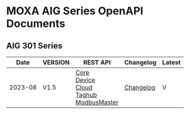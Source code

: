 # MOXA AIG Series OpenAPI Documents

## AIG 301 Series
| Date | VERSION | REST API  | Changelog | Latest |
|  ----  | ----  | ----  | ----  | ----  |
| 2023-08| V1.5 | [Core](https://TPE-TIGER.github.io/AIG301/V1.5/core/#)<br />[Device](https://TPE-TIGER.github.io/AIG301/V1.5/device/#)<br />[Cloud](https://TPE-TIGER.github.io/AIG301/V1.5/cloud/#)<br />[Taghub](https://TPE-TIGER.github.io/AIG301/V1.5/taghub/#)<br />[ModbusMaster](https://TPE-TIGER.github.io/AIG301/V1.5/modbusmaster/#) | [Changelog](https://github.com/TPE-TIGER/TPE-TIGER.github.io/blob/main/AIG301/CHANGELOG.md) | V |